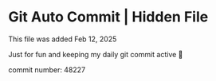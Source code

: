 # Git Auto Commit | Hidden File

This file was added Feb 12, 2025

Just for fun and keeping my daily git commit active 🤪

commit number: 48227
